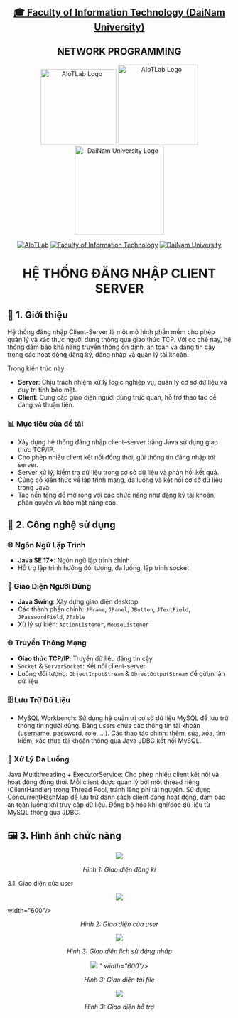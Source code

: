 <h2 align="center">
    <a href="https://dainam.edu.vn/vi/khoa-cong-nghe-thong-tin">
    🎓 Faculty of Information Technology (DaiNam University)
    </a>
</h2>
<h2 align="center">
   NETWORK PROGRAMMING
</h2>
<div align="center">
    <p align="center">
        <img src="docs/aiotlab_logo.png" alt="AIoTLab Logo" width="170"/>
        <img src="docs/fitdnu_logo.png" alt="AIoTLab Logo" width="180"/>
        <img src="docs/dnu_logo.png" alt="DaiNam University Logo" width="200"/>
    </p>

[![AIoTLab](https://img.shields.io/badge/AIoTLab-green?style=for-the-badge)](https://www.facebook.com/DNUAIoTLab)
[![Faculty of Information Technology](https://img.shields.io/badge/Faculty%20of%20Information%20Technology-blue?style=for-the-badge)](https://dainam.edu.vn/vi/khoa-cong-nghe-thong-tin)
[![DaiNam University](https://img.shields.io/badge/DaiNam%20University-orange?style=for-the-badge)](https://dainam.edu.vn)

<h1 align="center">HỆ THỐNG ĐĂNG NHẬP CLIENT SERVER </h1>
</div>


## 📖 1. Giới thiệu

Hệ thống đăng nhập Client-Server là một mô hình phần mềm cho phép quản lý và xác thực người dùng thông qua giao thức TCP. Với cơ chế này, hệ thống đảm bảo khả năng truyền thông ổn định, an toàn và đáng tin cậy trong các hoạt động đăng ký, đăng nhập và quản lý tài khoản.

Trong kiến trúc này:  

- **Server**: Chịu trách nhiệm xử lý logic nghiệp vụ, quản lý cơ sở dữ liệu và duy trì tính bảo mật.  
- **Client**: Cung cấp giao diện người dùng trực quan, hỗ trợ thao tác dễ dàng và thuận tiện.  

### 📊 Mục tiêu của đề tài

- Xây dựng hệ thống đăng nhập client–server bằng Java sử dụng giao thức TCP/IP.
- Cho phép nhiều client kết nối đồng thời, gửi thông tin đăng nhập tới server.
- Server xử lý, kiểm tra dữ liệu trong cơ sở dữ liệu và phản hồi kết quả.
- Củng cố kiến thức về lập trình mạng, đa luồng và kết nối cơ sở dữ liệu trong Java.
- Tạo nền tảng để mở rộng với các chức năng như đăng ký tài khoản, phân quyền và bảo mật nâng cao.

## 🔧 2. Công nghệ sử dụng

### 🌐 Ngôn Ngữ Lập Trình
- **Java SE 17+**: Ngôn ngữ lập trình chính  
- Hỗ trợ lập trình hướng đối tượng, đa luồng, lập trình socket  

### 🎨 Giao Diện Người Dùng
- **Java Swing**: Xây dựng giao diện desktop  
- Các thành phần chính: `JFrame`, `JPanel`, `JButton`, `JTextField`, `JPasswordField`, `JTable`  
- Xử lý sự kiện: `ActionListener`, `MouseListener`  

### 🌐 Truyền Thông Mạng
- **Giao thức TCP/IP**: Truyền dữ liệu đáng tin cậy  
- `Socket` & `ServerSocket`: Kết nối client-server  
- Luồng đối tượng: `ObjectInputStream` & `ObjectOutputStream` để gửi/nhận dữ liệu  

### 🗄️ Lưu Trữ Dữ Liệu
- MySQL Workbench: Sử dụng hệ quản trị cơ sở dữ liệu MySQL để lưu trữ thông tin người dùng.
Bảng users chứa các thông tin tài khoản (username, password, role, ...).
Các thao tác chính: thêm, sửa, xóa, tìm kiếm, xác thực tài khoản thông qua Java JDBC kết nối MySQL.

### 🔄 Xử Lý Đa Luồng
Java Multithreading + ExecutorService: Cho phép nhiều client kết nối và hoạt động đồng thời.
Mỗi client được quản lý bởi một thread riêng (ClientHandler) trong Thread Pool, tránh lãng phí tài nguyên.
Sử dụng ConcurrentHashMap để lưu trữ danh sách client đang hoạt động, đảm bảo an toàn luồng khi truy cập dữ liệu.
Đồng bộ hóa khi ghi/đọc dữ liệu từ MySQL thông qua JDBC.
## 🖼️ 3. Hình ảnh chức năng
<p align="center">
  <img src="https://github.com/user-attachments/assets/d83e3f48-8c50-4da1-8c5d-6b1287ad1f62" />

</p>

<p align="center">
  <em>Hình 1: Giao diện đăng kí </em>
</p>
3.1. Giao diện của user
<p align="center">
      <img src="https://github.com/user-attachments/assets/7df41678-0213-4c9c-803e-5acb57233908" />

 width="600"/>
</p>
<p align="center">
  <em> Hình 2: Giao diện của user</em>
</p>


<p align="center">
       <img src="https://github.com/user-attachments/assets/7df41678-0213-4c9c-803e-5acb57233908" />

</p>
<p align="center">
  <em> Hình 3: Giao diện lịch sử đăng nhập
  <p align="center">
  <img src="https://github.com/user-attachments/assets/934e73ee-5364-42d9-a65c-f4c81a8e75a1" />
" width="600"/>
 
</p>
<p align="center">
  <em> Hình 3: Giao diện tải file
  <p align="center">
  <img src="https://github.com/user-attachments/assets/cfb535db-3d2f-4ad0-973a-2783c3942a57" /> 

</p>
<p align="center">
  <em> Hình 3: Giao diện hỗ trợ




